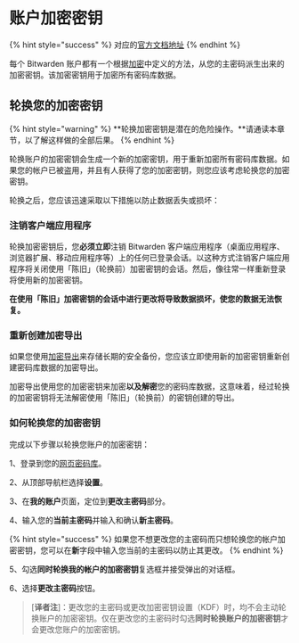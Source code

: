 # 账户加密密钥

{% hint style="success" %}
对应的[官方文档地址](https://bitwarden.com/help/article/account-encryption-key/)
{% endhint %}

每个 Bitwarden 账户都有一个根据[加密](encryption.md)中定义的方法，从您的主密码派生出来的加密密钥。该加密密钥用于加密所有密码库数据。

## 轮换您的加密密钥 <a href="#rotate-your-encryption-key" id="rotate-your-encryption-key"></a>

{% hint style="warning" %}
**轮换加密密钥是潜在的危险操作。**请通读本章节，以了解这样做的全部后果。
{% endhint %}

轮换账户的加密密钥会生成一个新的加密密钥，用于重新加密所有密码库数据。如果您的帐户已被盗用，并且有人获得了您的加密密钥，则您应该考虑轮换您的加密密钥。

轮换之后，您应该迅速采取以下措施以防止数据丢失或损坏：

### 注销客户端应用程序 <a href="#log-out-of-client-applications" id="log-out-of-client-applications"></a>

轮换加密密钥后，您**必须立即**注销 Bitwarden 客户端应用程序（桌面应用程序、浏览器扩展、移动应用程序等）上的任何已登录会话。以这种方式注销客户端应用程序将关闭使用「陈旧」（轮换前）加密密钥的会话。然后，像往常一样重新登录将使用新的加密密钥。

**在使用「陈旧」加密密钥的会话中进行更改将导致数据损坏，使您的数据无法恢复。**

### 重新创建加密导出 <a href="#re-create-any-encrypted-exports" id="re-create-any-encrypted-exports"></a>

如果您使用[加密导出](../password-manager/import-and-export/encrypted-exports.md)来存储长期的安全备份，您应该立即使用新的加密密钥重新创建密码库数据的加密导出。

加密导出使用您的加密密钥来加密**以及解密**您的密码库数据，这意味着，经过轮换的加密密钥将无法解密使用「陈旧」（轮换前）的密钥创建的导出。

### 如何轮换您的加密密钥 <a href="#how-to-rotate-your-encryption-key" id="how-to-rotate-your-encryption-key"></a>

完成以下步骤以轮换您账户的加密密钥：

1、登录到您的[网页密码库](https://vault.bitwarden.com/)。

2、从顶部导航栏选择**设置**。

3、在**我的账户**页面，定位到**更改主密码**部分。

4、输入您的**当前主密码**并输入和确认**新主密码**。

{% hint style="success" %}
如果您不想更改您的主密码而只想轮换您的帐户加密密钥，您可以在**新**字段中输入您当前的主密码以防止其更改。
{% endhint %}

5、勾选**同时轮换我的帐户的加密密钥**复选框并接受弹出的对话框。

6、选择**更改主密码**按钮。

> \[**译者注**]：更改您的主密码或更改加密密钥设置（KDF）时，均不会主动轮换账户的加密密钥。仅在更改您的主密码时勾选**同时轮换账户的加密密钥**才会更改您账户的加密密钥。
